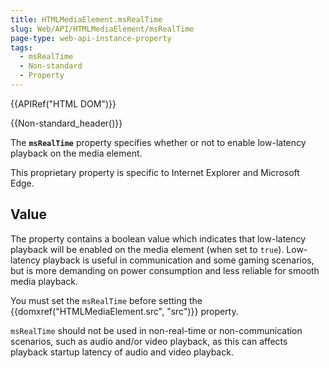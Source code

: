 ```yaml
---
title: HTMLMediaElement.msRealTime
slug: Web/API/HTMLMediaElement/msRealTime
page-type: web-api-instance-property
tags:
  - msRealTime
  - Non-standard
  - Property
---
```


{{APIRef("HTML DOM")}}

{{Non-standard_header()}}

The **`msRealTime`** property specifies
whether or not to enable low-latency playback on the media element.

This proprietary property is specific to Internet Explorer and Microsoft Edge.

## Value

The property contains a boolean value which indicates that low-latency playback will be enabled
on the media element (when set to `true`). Low-latency playback is useful in communication and some gaming
scenarios, but is more demanding on power consumption and less reliable for smooth media
playback.

You must set the `msRealTime` before setting the {{domxref("HTMLMediaElement.src", "src")}} property.

`msRealTime` should not be used in non-real-time or non-communication
scenarios, such as audio and/or video playback, as this can affects playback startup
latency of audio and video playback.
